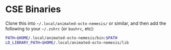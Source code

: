 # CSE Binaries
Clone this into `~/.local/animated-octo-nemesis/` or similar, and then add the following to your `~/.zshrc` (or `bashrc`, etc):

```sh
PATH=$HOME/.local/animated-octo-nemesis/bin:$PATH
LD_LIBRARY_PATH=$HOME/.local/animated-octo-nemesis/lib
```

